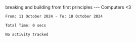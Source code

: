 breaking and building from first principles --- Computers <3

<!--START_SECTION:waka-->

```txt
From: 11 October 2024 - To: 18 October 2024

Total Time: 0 secs

No activity tracked
```

<!--END_SECTION:waka-->
